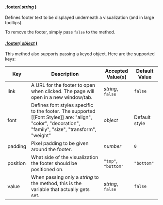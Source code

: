 #### <a name="string" href="#string">.footer( *string* )</a>

Defines footer text to be displayed underneath a visualization (and in large tooltips).

To remove the footer, simply pass ```false``` to the method.

#### <a name="object" href="#object">.footer( *object* )</a>

This method also supports passing a keyed object. Here are the supported keys:

| Key | Description | Accepted Value(s) | Default Value |
|---|---|---|---|
| link | A URL for the footer to open when clicked. The page will open in a new window/tab. | *string*, ```false``` | ```false``` |
| font | Defines font styles specific to the footer. The supported [[Font Styles]] are: "align", "color", "decoration", "family", "size", "transform", "weight" | *object* | Default style |
| padding | Pixel padding to be given around the footer. | *number* | ```0``` |
| position | What side of the visualization the footer should be positioned on. | ```"top"```, ```"bottom"``` | ```"bottom"``` |
| value | When passing only a *string* to the method, this is the variable that actually gets set. | *string*, ```false``` | ```false``` |
